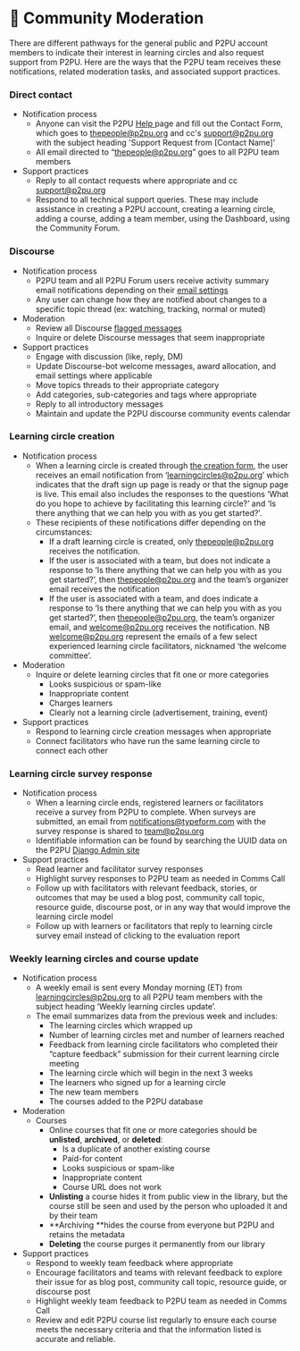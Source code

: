 # 🏡 Community Moderation

There are different pathways for the general public and P2PU account members to indicate their interest in learning circles and also request support from P2PU. Here are the ways that the P2PU team receives these notifications, related moderation tasks, and associated support practices.

### &#x20;**Direct contact**

* Notification process
  * Anyone can visit the P2PU [Help ](https://www.p2pu.org/en/help/)page and fill out the Contact Form, which goes to thepeople@p2pu.org and cc's [support@p2pu.org](mailto:support@p2pu.org) with the subject heading 'Support Request from \[Contact Name]'
  * All email directed to “[thepeople@p2pu.org](mailto:thepeople@p2pu.org)” goes to all P2PU team members
* Support practices
  * Reply to all contact requests where appropriate and cc [support@p2pu.org](mailto:support@p2pu.org)
  * Respond to all technical support queries. These may include assistance in creating a P2PU account, creating a learning circle, adding a course, adding a team member, using the Dashboard, using the Community Forum.

### &#x20;**Discourse**

* Notification process
  * P2PU team and all P2PU Forum users receive activity summary email notifications depending on their [email settings](https://community.p2pu.org/my/preferences/emails)
  * Any user can change how they are notified about changes to a specific topic thread (ex: watching, tracking, normal or muted)
* Moderation
  * Review all Discourse [flagged messages](https://community.p2pu.org/review)
  * Inquire or delete Discourse messages that seem inappropriate
* Support practices
  * Engage with discussion (like, reply, DM)&#x20;
  * Update Discourse-bot welcome messages, award allocation, and email settings where applicable
  * Move topics threads to their appropriate category
  * Add categories, sub-categories and tags where appropriate
  * Reply to all introductory messages
  * Maintain and update the P2PU discourse community events calendar

### &#x20;**Learning circle creation**

* Notification process
  * When a learning circle is created through [the creation form](https://learningcircles.p2pu.org/en/studygroup/create/), the user receives an email notification from ‘[learningcircles@p2pu.org](mailto:learningcircles@p2pu.org)’ which indicates that the draft sign up page is ready or that the signup page is live. This email also includes the responses to the questions ‘What do you hope to achieve by facilitating this learning circle?’ and ‘Is there anything that we can help you with as you get started?’.
  * These recipients of these notifications differ depending on the circumstances:
    * If a draft learning circle is created, only [thepeople@p2pu.org](mailto:thepeople@p2pu.org) receives the notification.
    * If the user is associated with a team, but does not indicate a response to ‘Is there anything that we can help you with as you get started?’, then [thepeople@p2pu.org](mailto:thepeople@p2pu.org) and the team’s organizer email receives the notification
    * If the user is associated with a team, and does indicate a response to ‘Is there anything that we can help you with as you get started?’, then [thepeople@p2pu.org](mailto:thepeople@p2pu.org), the team’s organizer email, and [welcome@p2pu.org](mailto:welcome@p2pu.org) receives the notification. NB [welcome@p2pu.org](mailto:welcome@p2pu.org) represent the emails of a few select experienced learning circle facilitators, nicknamed ‘the welcome committee’.
* Moderation
  * Inquire or delete learning circles that fit one or more categories
    * Looks suspicious or spam-like
    * Inappropriate content
    * Charges learners
    * Clearly not a learning circle (advertisement, training, event)
* Support practices
  * Respond to learning circle creation messages when appropriate
  * Connect facilitators who have run the same learning circle to connect each other

### **Learning circle survey response**

* Notification process
  * When a learning circle ends, registered learners or facilitators receive a survey from P2PU to complete. When surveys are submitted, an email from [notifications@typeform.com](mailto:notifications@typeform.com) with the survey response is shared to [team@p2pu.org](mailto:team@p2pu.org)
  * Identifiable information can be found by searching the UUID data on the P2PU [Django Admin site](https://learningcircles.p2pu.org/en/admin/)
* Support practices
  * Read learner and facilitator survey responses
  * Highlight survey responses to P2PU team as needed in Comms Call
  * Follow up with facilitators with relevant feedback, stories, or outcomes that may be used a blog post, community call topic, resource guide, discourse post, or in any way that would improve the learning circle model
  * Follow up with learners or facilitators that reply to learning circle survey email instead of clicking to the evaluation report

### **Weekly learning circles and course update**

* Notification process
  * A weekly email is sent every Monday morning (ET) from [learningcircles@p2pu.org](mailto:learningcircles@p2pu.org) to all P2PU team members with the subject heading ‘Weekly learning circles update’.&#x20;
  * The email summarizes data from the previous week and includes:
    * The learning circles which wrapped up
    * Number of learning circles met and number of learners reached
    * Feedback from learning circle facilitators who completed their “capture feedback” submission for their current learning circle meeting
    * The learning circle which will begin in the next 3 weeks
    * The learners who signed up for a learning circle
    * The new team members&#x20;
    * The courses added to the P2PU database
* Moderation
  * Courses
    * Online courses that fit one or more categories should be **unlisted**, **archived**, or **deleted**:
      * Is a duplicate of another existing course
      * Paid-for content
      * Looks suspicious or spam-like
      * Inappropriate content
      * Course URL does not work
    * **Unlisting** a course hides it from public view in the library, but the course still be seen and used by the person who uploaded it and by their team
    * **Archiving **hides the course from everyone but P2PU and retains the metadata
    * **Deleting** the course purges it permanently from our library
* Support practices
  * Respond to weekly team feedback where appropriate
  * Encourage facilitators and teams with relevant feedback to explore their issue for as blog post, community call topic, resource guide, or discourse post
  * Highlight weekly team feedback to P2PU team as needed in Comms Call
  * Review and edit P2PU course list regularly to ensure each course meets the necessary criteria and that the information listed is accurate and reliable.
